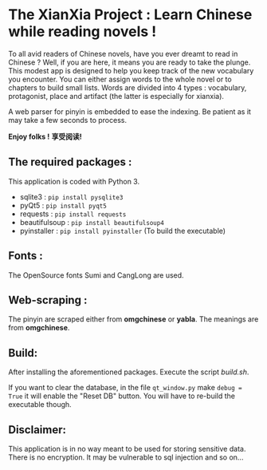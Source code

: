 # The XianXia Project : Learn Chinese while reading novels !

To all avid readers of Chinese novels, have you ever dreamt to read in Chinese ? Well, if you are here, it means you are ready to take the plunge. 
This modest app is designed to help you keep track of the new vocabulary you encounter. You can either assign words to the whole novel or to chapters to build small lists. 
Words are divided into 4 types : vocabulary, protagonist, place and artifact (the latter is especially for xianxia).

A web parser for pinyin is embedded to ease the indexing. Be patient as it may take a few seconds to process.

**Enjoy folks !**  **享受阅读!**

## The required packages :
This application is coded with Python 3.

- sqlite3 : `pip install pysqlite3`
- pyQt5 : `pip install pyqt5`
- requests : `pip install requests`
- beautifulsoup : `pip install beautifulsoup4`
- pyinstaller : `pip install pyinstaller` (To build the executable)

## Fonts :
The OpenSource fonts Sumi and CangLong are used. 

## Web-scraping :
The pinyin are scraped either from **omgchinese** or **yabla**. The meanings are from **omgchinese**.

## Build:
After installing the aforementioned packages. Execute the script *build.sh*.

If you want to clear the database, in the file `qt_window.py` make `debug = True` it will enable the "Reset DB" button.
You will have to re-build the executable though.

## Disclaimer:
This application is in no way meant to be used for storing sensitive data.
There is no encryption. It may be vulnerable to sql injection and so on...

